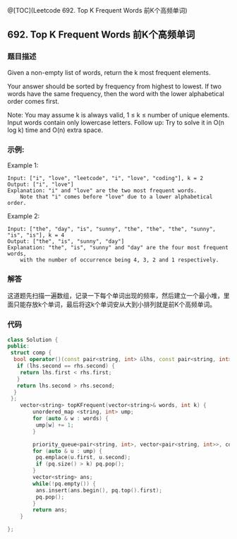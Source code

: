 @[TOC](Leetcode 692. Top K Frequent Words 前K个高频单词)

## 692. Top K Frequent Words 前K个高频单词
### 题目描述
Given a non-empty list of words, return the k most frequent elements.

Your answer should be sorted by frequency from highest to lowest. If two words have the same frequency, then the word with the lower alphabetical order comes first.


Note:
You may assume k is always valid, 1 ≤ k ≤ number of unique elements.
Input words contain only lowercase letters.
Follow up:
Try to solve it in O(n log k) time and O(n) extra space.

### 示例:
Example 1:

	Input: ["i", "love", "leetcode", "i", "love", "coding"], k = 2
	Output: ["i", "love"]
	Explanation: "i" and "love" are the two most frequent words.
	    Note that "i" comes before "love" due to a lower alphabetical order.

Example 2:

	Input: ["the", "day", "is", "sunny", "the", "the", "the", "sunny", "is", "is"], k = 4
	Output: ["the", "is", "sunny", "day"]
	Explanation: "the", "is", "sunny" and "day" are the four most frequent words,
	    with the number of occurrence being 4, 3, 2 and 1 respectively.

### 解答

这道题先扫描一遍数组，记录一下每个单词出现的频率，然后建立一个最小堆，里面只能存放k个单词，最后将这k个单词安从大到小排列就是前K个高频单词。

### 代码

```cpp
class Solution {
public:
 struct comp {
  bool operator()(const pair<string, int> &lhs, const pair<string, int> & rhs) const {
   if (lhs.second == rhs.second) {
    return lhs.first < rhs.first;
   }
   return lhs.second > rhs.second;
  }
 };
    vector<string> topKFrequent(vector<string>& words, int k) {
        unordered_map <string, int> ump;
        for (auto & w : words) {
         ump[w] += 1;
        }

        priority_queue<pair<string, int>, vector<pair<string, int>>, comp> pq;
        for (auto & u : ump) {
         pq.emplace(u.first, u.second);
         if (pq.size() > k) pq.pop();
        }
        vector<string> ans;
        while(!pq.empty()) {
         ans.insert(ans.begin(), pq.top().first);
         pq.pop();
        }
        return ans;
    }

};
```